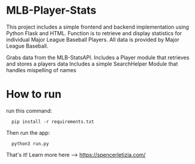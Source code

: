 # MLB-Player-Stats

This project includes a simple frontend and backend implementation using Python Flask and HTML.
Function is to retrieve and display statistics for individual Major League Baseball Players.
All data is provided by Major League Baseball.

Grabs data from the MLB-StatsAPI.
Includes a Player module that retrieves and stores a players data
Includes a simple SearchHelper Module that handles mispelling of names

# How to run
run this command:
```
  pip install -r requirements.txt
```
Then run the app:
```
  python3 run.py
```
  
That's it! Learn more here --> https://spencerletizia.com/
